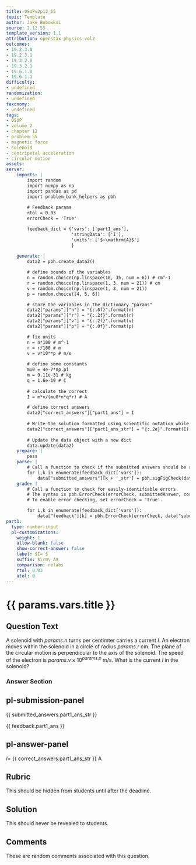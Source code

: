 ```yaml
---
title: OSUPv2p12_55
topic: Template
author: Jake Bobowksi
source: 2.12.55
template_version: 1.1
attribution: openstax-physics-vol2
outcomes:
- 19.2.3.0
- 19.2.3.1
- 19.3.2.0
- 19.3.2.1
- 19.6.1.0
- 19.6.1.1
difficulty:
- undefined
randomization:
- undefined
taxonomy:
- undefined
tags:
- OSUP
- volume 2
- chapter 12
- problem 55
- magnetic force
- solenoid
- centripetal acceleration
- circular motion
assets:
server: 
    imports: |
        import random
        import numpy as np
        import pandas as pd
        import problem_bank_helpers as pbh
        
        # Feedback params
        rtol = 0.03
        errorCheck = 'True'

        feedback_dict = {'vars': ['part1_ans'],
                         'stringData': ['I'],
                         'units': ['$~\mathrm{A}$']
                         }
        
    generate: |
        data2 = pbh.create_data2()

        # define bounds of the variables
        n = random.choice(np.linspace(10, 35, num = 6)) # cm^-1
        r = random.choice(np.linspace(1, 3, num = 21)) # cm
        v = random.choice(np.linspace(1, 3, num = 21))
        p = random.choice([4, 5, 6])

        # store the variables in the dictionary "params"
        data2["params"]["n"] = "{:.0f}".format(n)
        data2["params"]["r"] = "{:.2f}".format(r)
        data2["params"]["v"] = "{:.2f}".format(v)
        data2["params"]["p"] = "{:.0f}".format(p)

        # fix units
        n = n*100 # m^-1
        r = r/100 # m
        v = v*10**p # m/s
        
        # define some constants
        mu0 = 4e-7*np.pi
        m = 9.11e-31 # kg
        q = 1.6e-19 # C
        
        # calculate the correct
        I = m*v/(mu0*n*q*r) # A

        # define correct answers
        data2["correct_answers"]["part1_ans"] = I
        
        # Write the solution formatted using scientific notation while keeping 3 sig figs.
        data2["correct_answers"]["part1_ans_str"] = "{:.2e}".format(I)
        
        # Update the data object with a new dict
        data.update(data2)
    prepare: |
        pass
    parse: |
        # Call a function to check if the submitted answers should be re-expressed using scientific notation.
        for i,k in enumerate(feedback_dict['vars']):
            data["submitted_answers"][k + '_str'] = pbh.sigFigCheck(data["submitted_answers"][k], feedback_dict['stringData'][i], feedback_dict['units'][i])
    grade: |
        # Call a function to check for easily-identifiable errors.
        # The syntax is pbh.ErrorCheck(errorCheck, submittedAnswer, correctAnswer, LaTeXsyntax, relativeTolerance)
        # To enable error checking, set errorCheck = 'true'.

        for i,k in enumerate(feedback_dict['vars']):
            data["feedback"][k] = pbh.ErrorCheck(errorCheck, data["submitted_answers"][k], data["correct_answers"][k], feedback_dict['stringData'][i], rtol)
part1:
  type: number-input
  pl-customizations:
    weight: 1
    allow-blank: false
    show-correct-answer: false
    label: $I= $
    suffix: $\rm\ A$
    comparison: relabs
    rtol: 0.03
    atol: 0
---
```

# {{ params.vars.title }}

## Question Text

A solenoid with ${{ params.n }}$ turns per centimter carries a current $I$. An electron moves within the solenoid in a circle of radius ${{ params.r}}\textrm{ cm}$.
The plane of the circular motion is perpendicular to the axis of the solenoid.  The speed of the electron is ${{ params.v }}\times 10^{ {{ params.p }} }\textrm{ m/s}$.
What is the current $I$ in the solenoid?

### Answer Section

## pl-submission-panel

{{ submitted_answers.part1_ans_str }}

{{ feedback.part1_ans }}

## pl-answer-panel

$I=$ {{ correct_answers.part1_ans_str }} $\textrm{ A}$

## Rubric

This should be hidden from students until after the deadline.

## Solution

This should never be revealed to students.

## Comments

These are random comments associated with this question.
